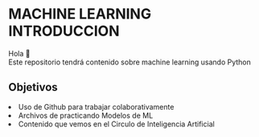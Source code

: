 <body >
<h1>MACHINE LEARNING INTRODUCCION</h1> 
<p>Hola 👋 <br>
Este repositorio tendrá contenido sobre machine learning usando Python</p>
<h2>Objetivos</h2>

  <li>Uso de Github para trabajar colaborativamente</li>
  <li>Archivos de practicando Modelos de ML</li>
  <li>Contenido que vemos en el Circulo de Inteligencia Artificial</li>
</body>
